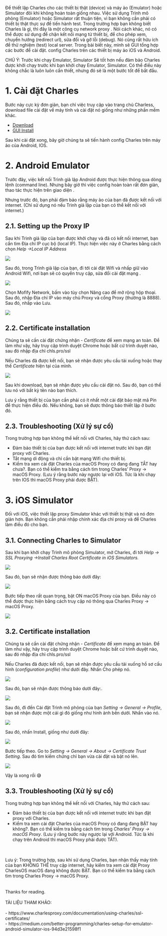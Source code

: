 Để thiết lập Charles cho các thiết bị thật (device) và máy ảo (Emulator) hoặc Simulator đôi khi không hoàn toàn giống nhau. Việc sử dụng Trình mô phỏng (Emulator) hoặc Simulator rất thuận tiện, vì bạn không cần phải có thiết bị thật thực sự để tiến hành test.
Trong trường hợp bạn không biết Charles là gì, thì đây là một công cụ network proxy . Nói cách khác, nó có thể được sử dụng để chặn kết nối mạng từ thiết bị, để cho phép xem, chuyển hướng (redirect url), sửa đổi và gỡ lỗi (debug). Nó cũng rất hữu ích để thử nghiệm (test) local server.
Trong bài biết này, mình sẽ GUI tổng hợp các bước để cài đặt. config Charles trên các thiết bị máy ảo iOS và Android. 

CHÚ Ý: Trước khi chạy Emulator, Simulator
Sẽ tốt hơn nếu đảm bảo Charles được khởi chạy trước khi bạn khởi chạy Emulator, Simulator. Có thể điều này không chắc là luôn luôn cần thiết, nhưng đó sẽ là một bước tốt để bắt đầu.

# 1. Cài đặt Charles
Bước này cực kỳ đơn giản, bạn chỉ việc truy cập vào trang chủ Charless, download file cài đặt về máy tính và cài đặt nó giống như những phần mềm khác. 
- [Download](https://www.charlesproxy.com/documentation/installation/)
- [GUI Install](https://www.charlesproxy.com/documentation/installation/)

Sau khi cài đặt xong, bây giờ chúng ta sẽ tiến hành config Charles trên máy ảo của Android, IOS.
# 2. Android Emulator
Trước đây, việc kết nối Trình giả lập Android được thực hiện thông qua dòng lệnh (command line).  Nhưng bây giờ thì việc config hoàn toàn rất đơn giản, thao tác thực hiện trên giao diện . 

Nhưng trước đó, bạn phải đảm bảo rằng máy ảo của bạn đã được kết nối với internet.  (Chỉ sử dụng nó nếu Trình giả lập của bạn có thể kết nối với internet.)

## 2.1. Setting up the Proxy IP
Sau khi Trình giả lập của bạn được khởi chạy và đã có kết nối internet, bạn cần tìm Địa chỉ IP cục bộ (local IP). Thực hiện việc này ở Charles bằng cách chọn *Help →Local IP Address*

![](https://images.viblo.asia/3de26e4a-2656-4030-9202-d80d3b5b23d4.png)

Sau đó, trong Trình giả lập của bạn, đi tới cài đặt Wifi và nhấp giữ vào Android Wifi, nơi bạn sẽ có quyền truy cập, sửa đổi cài đặt mạng .

![](https://images.viblo.asia/adb0aec8-6ee1-4a4b-adfa-94222fcbf6d0.png)

Chọn Mofify Network, bấm vào tùy chọn Nâng cao để mở rộng hộp thoại. Sau đó, nhập Địa chỉ IP vào máy chủ Proxy và cổng Proxy (thường là 8888). Sau đó, nhấp vào Lưu.

![](https://images.viblo.asia/3af548d7-3ae2-49c5-a284-a8a8788c68a7.png)

## 2.2. Certificate installation

Chúng ta sẽ cần cài đặt chứng nhận - *Certificate* để xem mạng an toàn. Để làm như vậy, hãy truy cập trình duyệt Chrome hoặc bất cứ trình duyệt nào, sau đó nhập địa chỉ chls.pro/ssl

Nếu Charles đã được kết nối, bạn sẽ nhận được yêu cầu tải xuống hoặc thay thế *Certificate* hiện tại của mình.

![](https://images.viblo.asia/ed2f5888-6fd9-4b3f-9063-fb4fedd4e49f.png)

Sau khi download, bạn sẽ nhận được yêu cầu cài đặt nó. Sau đó, bạn có thể lưu nó với bất kỳ tên nào bạn thích.

Lưu ý rằng thiết bị của bạn cần phải có ít nhất một cài đặt bảo mật mã Pin để thực hiện điều đó. Nếu không, bạn sẽ được thông báo thiết lập ở bước đó.

## 2.3. Troubleshooting (Xử lý sự cố)
Trong trường hợp bạn không thể kết nối với Charles, hãy thử cách sau:
- Đảm bảo thiết bị của bạn được kết nối với internet trước khi bạn đặt proxy với Charles.
- Tắt mạng di động và chỉ cần bật mạng Wifi cho thiết bị.
- Kiểm tra xem cài đặt Charles của macOS Proxy có đang đang TẮT hay chưa?. Bạn có thể kiểm tra bằng cách tìm trong Charles’ Proxy → macOS Proxy. (Lưu ý rằng bước này ngược lại với iOS. Tức là khi chạy trên IOS thì macOS Proxy phải được BẬT).

# 3. iOS Simulator
Đối với iOS, việc thiết lập proxy Simulator khác với thiết bị thật và nó đơn giản hơn. Bạn không cần phải nhập chính xác địa chỉ proxy và để Charles làm điều đó cho bạn.

## 3.1. Connecting Charles to Simulator
Sau khi bạn khởi chạy Trình mô phỏng Simulator, mở Charles, đi tới *Help → SSL Proxying →Install Charles Root Certificate in iOS Simulators.*

![](https://images.viblo.asia/31562b24-424f-4d3c-9fe8-cee14e291600.png)

Sau đó, bạn sẽ nhận được thông báo dưới đây:

![](https://images.viblo.asia/40c3f4a2-6e1c-4047-b2fe-1e22e067aa20.png)

Bước tiếp theo rất quan trọng, bật ON macOS Proxy của bạn. Điều này có thể được thực hiện bằng cách truy cập nó thông qua Charles Proxy → macOS Proxy.

![](https://images.viblo.asia/c35fcc25-2404-4952-862b-aaceb96a2997.png)

## 3.2. Certificate installation

Chúng ta sẽ cần cài đặt chứng nhận - *Certificate* để xem mạng an toàn. Để làm như vậy, hãy truy cập trình duyệt Chrome hoặc bất cứ trình duyệt nào, sau đó nhập địa chỉ chls.pro/ssl

Nếu Charles đã được kết nối, bạn sẽ nhận được yêu cầu tải xuống hồ sơ cấu hình (*configuration profile*) như dưới đây. Nhấn Cho phép nó.

![](https://images.viblo.asia/7e84304f-36ec-440b-b4c7-8612c4d793c4.png)

Sau đó, bạn sẽ nhận được thông báo dưới đây:.

![](https://images.viblo.asia/1e8dc15a-9c62-4a78-a710-59c1cc078c39.png)


Sau đó, đi đến Cài đặt Trình mô phỏng của bạn *Setting → General → Profile*, bạn sẽ nhận được một cái gì đó giống như hình ảnh bên dưới. Nhấn vào nó.

![](https://images.viblo.asia/9e9d88ad-1665-4c2f-b8d0-31df4f29afd4.png)

Sau đó, nhấn Install, giống như dưới đây:

![](https://images.viblo.asia/48057b76-91f0-4f89-89fb-be75eaf81dd9.png)

Bước tiếp theo. Go to *Setting → General → About → Certificate Trust Setting*. Sau đó tìm kiếm chứng chỉ bạn vừa cài đặt và bật nó lên.

![](https://images.viblo.asia/3d3c01ba-8691-49e6-b0ca-a4f77d4abd6d.png)

Vậy là xong rồi :sweat_smile:

## 3.3. Troubleshooting (Xử lý sự cố)
Trong trường hợp bạn không thể kết nối với Charles, hãy thử cách sau:
- Đảm bảo thiết bị của bạn được kết nối với internet trước khi bạn đặt proxy với Charles.
- Kiểm tra xem cài đặt Charles của macOS Proxy có đang đang BẬT hay không?. Bạn có thể kiểm tra bằng cách tìm trong *Charles’ Proxy → macOS Proxy*. (Lưu ý rằng bước này ngược lại với Android. Tức là khi chạy trên Android thì macOS Proxy phải được TẮT).

<br>
<br>
Lưu ý: Trong trường hợp, sau khi sử dụng Charles, bạn nhận thấy máy tính của bạn KHÔNG THỂ truy cập internet, hãy kiểm tra xem cài đặt Proxy CharlesOS macOS đang không được BẬT. Bạn có thể kiểm tra bằng cách tìm trong Charles Proxy → macOS Proxy.

<br>
<br>
<br>
Thanks for reading.
<br>
<br>
TÀI LIỆU THAM KHẢO:<br>
<br> - https://www.charlesproxy.com/documentation/using-charles/ssl-certificates/ 
<br> - https://medium.com/better-programming/charles-setup-for-emulator-android-simulator-ios-94d3e21598f1
